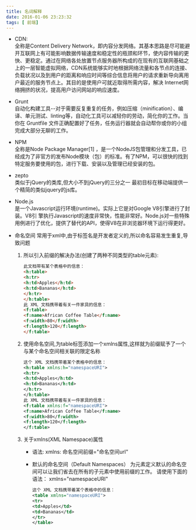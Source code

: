 ```yaml
---
title: 名词解释
date: 2016-01-06 23:23:32
tags: [ 前端]
---
```

- CDN:  
	全称是Content Delivery Network，即内容分发网络。其基本思路是尽可能避开互联网上有可能影响数据传输速度和稳定性的瓶颈和环节，使内容传输的更快、更稳定。通过在网络各处放置节点服务器所构成的在现有的互联网基础之上的一层智能虚拟网络，CDN系统能够实时地根据网络流量和各节点的连接、负载状况以及到用户的距离和响应时间等综合信息将用户的请求重新导向离用户最近的服务节点上。其目的是使用户可就近取得所需内容，解决 Internet网络拥挤的状况，提高用户访问网站的响应速度。
	
- Grunt  
	自动化构建工具--对于需要反复重复的任务，例如压缩（minification）、编译、单元测试、linting等，自动化工具可以减轻你的劳动，简化你的工作。当你在 Gruntfile 文件正确配置好了任务，任务运行器就会自动帮你或你的小组完成大部分无聊的工作。

- NPM  
	全称是Node Package Manager[1]  ，是一个NodeJS包管理和分发工具，已经成为了非官方的发布Node模块（包）的标准。有了NPM，可以很快的找到特定服务要使用的包，进行下载、安装以及管理已经安装的包。
	
- zepto  
	类似于jQuery的类库,但大小不到jQuery的三分之一
	最初目标在移动端提供一个精简的类似jquery的js库。
	
- Node.js  
是一个Javascript运行环境(runtime)。实际上它是对Google V8引擎进行了封装。V8引 擎执行Javascript的速度非常快，性能非常好。Node.js对一些特殊用例进行了优化，提供了替代的API，使得V8在非浏览器环境下运行得更好。

- 命名空间
	常用于xml中,由于标签名是开发者定义的,所以命名容易发生重复,导致问题 

  1. 所以引入前缀的解决办法(创建了两种不同类型的table元素): 
		```html
		此文档带有某个表格中的信息：
		<h:table>
		<h:tr>
		<h:td>Apples</h:td>
		<h:td>Bananas</h:td>
		</h:tr>
		</h:table>
		此 XML 文档携带着有关一件家具的信息：
		<f:table>
		<f:name>African Coffee Table</f:name>
		<f:width>80</f:width>
		<f:length>120</f:length>
		</f:table>
		```	
	2. 使用命名空间,为table标签添加一个xmlns属性,这样就为前缀赋予了一个与某个命名空间相关联的限定名称
		```xml
		这个 XML 文档携带着某个表格中的信息：
		<h:table xmlns:h="namespaceURI">
		<h:tr>
		<h:td>Apples</h:td>
		<h:td>Bananas</h:td>
		</h:tr>
		</h:table>
		此 XML 文档携带着有关一件家具的信息：
		<f:table xmlns:f="namespaceURI">
		<f:name>African Coffee Table</f:name>
		<f:width>80</f:width>
		<f:length>120</f:length>
		</f:table>

		```
	
	3. 关于xmlns(XML Namespace)属性
		- 语法: xmlns: 命名空间前缀="命名空间url"
		- 默认的命名空间（Default Namespaces）
			为元素定义默认的命名空间可以让我们省去在所有的子元素中使用前缀的工作。
			请使用下面的语法：
			xmlns="namespaceURI"
			
			```xml
			这个 XML 文档携带着某个表格中的信息：
			<table xmlns="namespaceURI">
			<tr>
			<td>Apples</td>
			<td>Bananas</td>
			</tr>
			</table>
			```
